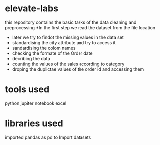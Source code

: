 # elevate-labs
this repository contains the basic tasks of the data cleaning and preprocessing
*In the first step we read the dataset from the file location 
* later we try to findot the missing values in the data set
* standardising the city attribute and try to access it
* sandardising the colom names
* checking the formate of the Order date
* decribing the data
* counting the values of the sales according to category
* droping the duplictae values of the order id and accessing them
  
# tools used 
python
jupiter notebook
excel

# libraries used
imported pandas as pd to Import datasets 
